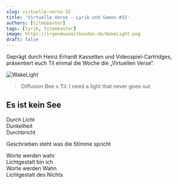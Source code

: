 ```yaml
---
slug: virtuelle-verse-32
title: 'Virtuelle Verse – Lyrik und Games #32'
authors: [tilmobaxter]
tags: [lyrik, tilmobaxter]
image: https://irgendwasmitkunden.de/WakeLight.png
draft: false
---
```


Geprägt durch Heinz Erhardt Kassetten und Videospiel-Cartridges, präsentiert euch Til einmal die Woche die „Virtuellen Verse“.
<!--truncate-->

![WakeLight](https://irgendwasmitkunden.de/WakeLight.png)
>  Diffusion Bee x Til: I need a light that never goes out

## Es ist kein See  

Durch Licht  
Dunkelheit  
Durchbricht  

Geschrieben steht was die Stimme spricht  

Worte werden wahr  
Lichtgestalt bin ich  
Worte werden Wahn  
Lichtgestalt des Nichts  


